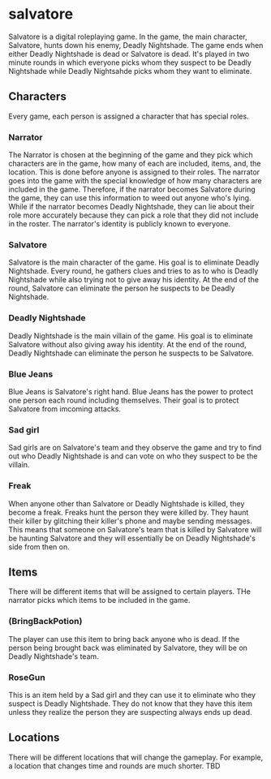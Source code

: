 # salvatore
Salvatore is a digital roleplaying game. In the game, the main character, Salvatore, hunts down his enemy, Deadly Nightshade. The game ends when either Deadly Nightshade is dead or Salvatore is dead. It's played in two minute rounds in which everyone picks whom they suspect to be Deadly Nightshade while Deadly Nightsahde picks whom they want to eliminate.

## Characters
Every game, each person is assigned a character that has special roles.
### Narrator
The Narrator is chosen at the beginning of the game and they pick which characters are in the game, how many of each are included, items, and, the location. This is done before anyone is assigned to their roles. The narrator goes into the game with the special knowledge of how many characters are included in the game. Therefore, if the narrator becomes Salvatore during the game, they can use this information to weed out anyone who's lying. While if the narrator becomes Deadly Nightshade, they can lie about their role more accurately because they can pick a role that they did not include in the roster. The narrator's identity is publicly known to everyone.
### Salvatore
Salvatore is the main character of the game. His goal is to eliminate Deadly Nightshade. Every round, he gathers clues and tries to as to who is Deadly Nightshade while also trying not to give away his identity. At the end of the round, Salvatore can eliminate the person he suspects to be Deadly Nightshade.
### Deadly Nightshade
Deadly Nightshade is the main villain of the game. His goal is to eliminate Salvatore without also giving away his identity. At the end of the round, Deadly Nightshade can eliminate the person he suspects to be Salvatore.
### Blue Jeans
Blue Jeans is Salvatore's right hand. Blue Jeans has the power to protect one person each round including themselves. Their goal is to protect Salvatore from imcoming attacks.
### Sad girl
Sad girls are on Salvatore's team and they observe the game and try to find out who Deadly Nightshade is and can vote on who they suspect to be the villain.
### Freak
When anyone other than Salvatore or Deadly Nightshade is killed, they become a freak. Freaks hunt the person they were killed by. They haunt their killer by glitching their killer's phone and maybe sending messages. This means that someone on Salvatore's team that is killed by Salvatore will be haunting Salvatore and they will essentially be on Deadly Nightshade's side from then on.

## Items
There will be different items that will be assigned to certain players. THe narrator picks which items to be included in the game.
### (BringBackPotion)
The player can use this item to bring back anyone who is dead. If the person being brought back was eliminated by Salvatore, they will be on Deadly Nightshade's team.
### RoseGun
This is an item held by a Sad girl and they can use it to eliminate who they suspect is Deadly Nightshade. They do not know that they have this item unless they realize the person they are suspecting always ends up dead.

## Locations
There will be different locations that will change the gameplay. For example, a location that changes time and rounds are much shorter. TBD
